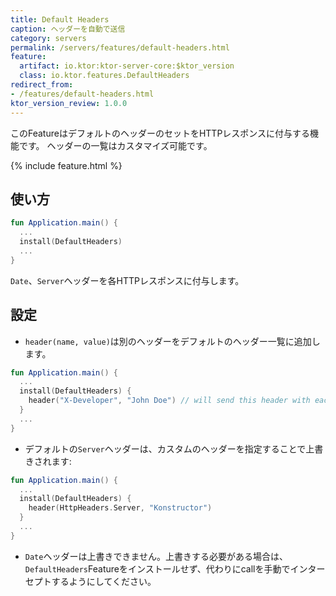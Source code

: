 ```yaml
---
title: Default Headers
caption: ヘッダーを自動で送信
category: servers
permalink: /servers/features/default-headers.html
feature:
  artifact: io.ktor:ktor-server-core:$ktor_version
  class: io.ktor.features.DefaultHeaders
redirect_from:
- /features/default-headers.html
ktor_version_review: 1.0.0
---
```


このFeatureはデフォルトのヘッダーのセットをHTTPレスポンスに付与する機能です。
ヘッダーの一覧はカスタマイズ可能です。

{% include feature.html %}

## 使い方

```kotlin
fun Application.main() {
  ...
  install(DefaultHeaders)
  ...
}
```

`Date`、`Server`ヘッダーを各HTTPレスポンスに付与します。

## 設定
 
* `header(name, value)`は別のヘッダーをデフォルトのヘッダー一覧に追加します。

```kotlin
fun Application.main() {
  ...
  install(DefaultHeaders) {
    header("X-Developer", "John Doe") // will send this header with each response
  }
  ...
}
```

* デフォルトの`Server`ヘッダーは、カスタムのヘッダーを指定することで上書きされます:

```kotlin
fun Application.main() {
  ...
  install(DefaultHeaders) {
    header(HttpHeaders.Server, "Konstructor") 
  }
  ...
}
```

* `Date`ヘッダーは上書きできません。上書きする必要がある場合は、`DefaultHeaders`Featureをインストールせず、代わりにcallを手動でインターセプトするようにしてください。

